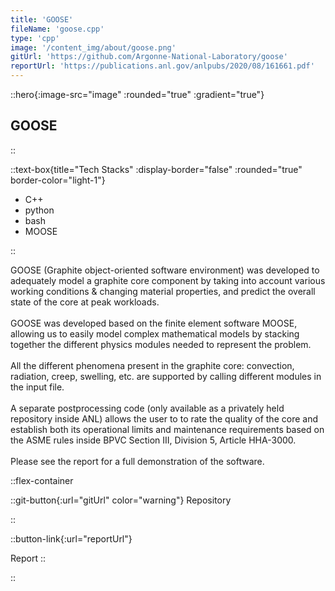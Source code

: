 ```yaml
---
title: 'GOOSE'
fileName: 'goose.cpp'
type: 'cpp'
image: '/content_img/about/goose.png'
gitUrl: 'https://github.com/Argonne-National-Laboratory/goose'
reportUrl: 'https://publications.anl.gov/anlpubs/2020/08/161661.pdf'
---
```


::hero{:image-src="image" :rounded="true" :gradient="true"}

## GOOSE

::

::text-box{title="Tech Stacks" :display-border="false" :rounded="true" border-color="light-1"}

- C++
- python
- bash
- MOOSE

::

GOOSE (Graphite object-oriented software environment) was developed to adequately model a graphite core component by taking into account various working conditions & changing material properties, and predict the overall state of the core at peak workloads.
<br></br>
GOOSE was developed based on the finite element software MOOSE, allowing us to easily model complex mathematical models by stacking together the different physics modules needed to represent the problem.
<br></br>
All the different phenomena present in the graphite core: convection, radiation, creep, swelling, etc. are supported by calling different modules in the input file. 
<br></br>
A separate postprocessing code (only available as a privately held repository inside ANL) allows the user to to rate the quality of the core and establish both its operational limits and maintenance requirements based on the ASME rules inside BPVC Section III, Division 5, Article HHA-3000.
<br></br>
Please see the report for a full demonstration of the software.


::flex-container

::git-button{:url="gitUrl" color="warning"}
Repository

::

::button-link{:url="reportUrl"}

Report
::

::